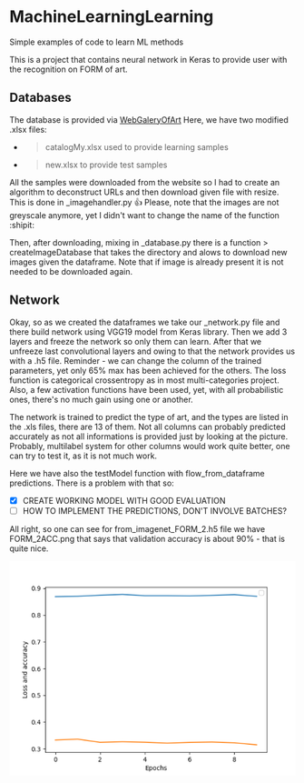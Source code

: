# MachineLearningLearning
Simple examples of code to learn ML methods

This is a project that contains neural network in Keras to provide user with the recognition on FORM of art.

## Databases

The database is provided via [WebGaleryOfArt](https://www.wga.hu/index.html)
Here, we have two modified .xlsx files:
* > catalogMy.xlsx
used to provide learning samples
* > new.xlsx
to provide test samples

All the samples were downloaded from the website so I had to create an algorithm to deconstruct URLs and then download given file with resize.
This is done in _imagehandler.py :+1: Please, note that the images are not greyscale anymore, yet I didn't want to change the name of the function :shipit:

Then, after downloading, mixing in _database.py there is a function > createImageDatabase
that takes the directory and alows to download new images given the dataframe. Note that if image is already present it is not needed to be downloaded again.

## Network

Okay, so as we created the dataframes we take our _network.py file and there build network using VGG19 model from Keras library. Then we add 3 layers and freeze the network so only them can learn.
After that we unfreeze last convolutional layers and owing to that the network provides us with a .h5 file. Reminder - we can change the column of the trained parameters, yet only 65% max has been achieved for the others.
The loss function is categorical crossentropy as in most multi-categories project. Also, a few activation functions have been used, yet, with all probabilistic ones, there's no much gain using one or another. 

The network is trained to predict the type of art, and the types are listed in the .xls files, there are 13 of them. Not all columns can probably predicted accurately as not all informations is provided just by looking at the picture. Probably, multilabel system for other columns would work quite better, one can try to test it, as it is not much work. 

Here we have also the testModel function with flow_from_dataframe predictions. There is a problem with that so:

* [x] CREATE WORKING MODEL WITH GOOD EVALUATION
* [ ] HOW TO IMPLEMENT THE PREDICTIONS, DON'T INVOLVE BATCHES?

All right, so one can see for from_imagenet_FORM_2.h5 file we have FORM_2ACC.png that says that validation accuracy is about 90% - that is quite nice.

<img src="FORM_2ACC.png"
     alt="TestImage"
     style="float: left; margin-right: 10px;" />

